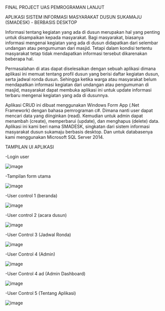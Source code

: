 FINAL PROJECT UAS PEMROGRAMAN LANJUT

APLIKASI SISTEM INFORMASI MASYARAKAT DUSUN SUKAMAJU (SMADESK) - BERBASIS DESKTOP

Informasi tentang kegiatan yang ada di dusun merupakan hal yang penting untuk disampaikan kepada masyarakat.
Bagi masyarakat, biasanya informasi mengenai kegiatan yang ada di dusun didapatkan dari selembar undangan atau pengumuman dari masjid.
Tetapi dalam kondisi tertentu masyarakat tetap tidak mendapatkan informasi tersebut dikarenakan beberapa hal.

Permasalahan di atas dapat diselesaikan dengan sebuah aplikasi dimana aplikasi ini
memuat tentang profil dusun yang berisi daftar kegiatan dusun, serta jadwal ronda dusun.
Sehingga ketika warga atau masyarakat belum mendapatkan informasi kegiatan dari undangan atau pengumuman di masjid,
masyarakat dapat membuka aplikasi ini untuk update informasi terbaru mengenai kegiatan yang ada di dusunnya.

Aplikasi CRUD ini dibuat menggunakan Windows Form App (.Net Framework) dengan bahasa pemrograman c#.
Dimana nanti user dapat mencari data yang diinginkan (read). Kemudian untuk admin dapat menambah (create), 
memperbarui (update), dan menghapus (delete) data. Aplikasi ini kami beri nama SMADESK, singkatan dari sistem
informasi masyarakat dusun sukamaju berbasis desktop. Dan untuk databasenya kami menggunakan Microsoft SQL Server 2014.

TAMPILAN UI APLIKASI

-Login user

![image](https://user-images.githubusercontent.com/66340211/173599847-080ae984-618f-4edf-8439-f5724da595d7.png)



-Tampilan form utama

![image](https://user-images.githubusercontent.com/66340211/173600022-fdd58529-0b0c-47f2-9193-d67c4767720a.png)



-User control 1 (beranda)

![image](https://user-images.githubusercontent.com/66340211/173600171-85df1b7a-1613-43de-b294-a8eb51ddcbaa.png)



-User control 2 (acara dusun)

![image](https://user-images.githubusercontent.com/66340211/173603482-29608093-b40e-4d28-9ba7-b47a1abfb93e.png)



-User Control 3 (Jadwal Ronda)

![image](https://user-images.githubusercontent.com/66340211/173603508-d671e54c-e736-458b-acff-fb10762d2eff.png)



-User Control 4 (Admin)

![image](https://user-images.githubusercontent.com/66340211/173600572-075c7c1e-6cc5-489b-9d57-6472b05bf34f.png)



-User Control 4 ad (Admin Dashboard)

![image](https://user-images.githubusercontent.com/66340211/173604213-0d0fd0e7-9294-4469-9cab-83bcf4e53e16.png)



-User Control 5 (Tentang Aplikasi)

![image](https://user-images.githubusercontent.com/66340211/173600625-b6d7917d-86e8-4e5d-9e9e-653fe3fb564f.png)

